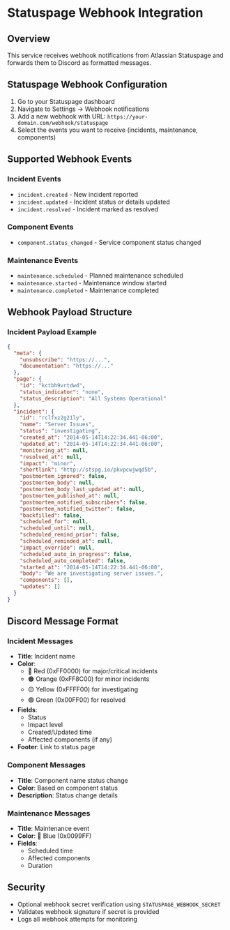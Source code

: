 # Statuspage Webhook Integration

## Overview
This service receives webhook notifications from Atlassian Statuspage and forwards them to Discord as formatted messages.

## Statuspage Webhook Configuration
1. Go to your Statuspage dashboard
2. Navigate to Settings → Webhook notifications
3. Add a new webhook with URL: `https://your-domain.com/webhook/statuspage`
4. Select the events you want to receive (incidents, maintenance, components)

## Supported Webhook Events

### Incident Events
- `incident.created` - New incident reported
- `incident.updated` - Incident status or details updated
- `incident.resolved` - Incident marked as resolved

### Component Events
- `component.status_changed` - Service component status changed

### Maintenance Events
- `maintenance.scheduled` - Planned maintenance scheduled
- `maintenance.started` - Maintenance window started
- `maintenance.completed` - Maintenance completed

## Webhook Payload Structure

### Incident Payload Example
```json
{
  "meta": {
    "unsubscribe": "https://...",
    "documentation": "https://..."
  },
  "page": {
    "id": "kctbh9vrtdwd",
    "status_indicator": "none",
    "status_description": "All Systems Operational"
  },
  "incident": {
    "id": "rclfxz2g21ly",
    "name": "Server Issues",
    "status": "investigating",
    "created_at": "2014-05-14T14:22:34.441-06:00",
    "updated_at": "2014-05-14T14:22:34.441-06:00",
    "monitoring_at": null,
    "resolved_at": null,
    "impact": "minor",
    "shortlink": "http://stspg.io/pkvpcwjwqd5b",
    "postmortem_ignored": false,
    "postmortem_body": null,
    "postmortem_body_last_updated_at": null,
    "postmortem_published_at": null,
    "postmortem_notified_subscribers": false,
    "postmortem_notified_twitter": false,
    "backfilled": false,
    "scheduled_for": null,
    "scheduled_until": null,
    "scheduled_remind_prior": false,
    "scheduled_reminded_at": null,
    "impact_override": null,
    "scheduled_auto_in_progress": false,
    "scheduled_auto_completed": false,
    "started_at": "2014-05-14T14:22:34.441-06:00",
    "body": "We are investigating server issues.",
    "components": [],
    "updates": []
  }
}
```

## Discord Message Format

### Incident Messages
- **Title**: Incident name
- **Color**: 
  - 🔴 Red (0xFF0000) for major/critical incidents
  - 🟠 Orange (0xFF8C00) for minor incidents
  - 🟡 Yellow (0xFFFF00) for investigating
  - 🟢 Green (0x00FF00) for resolved
- **Fields**:
  - Status
  - Impact level
  - Created/Updated time
  - Affected components (if any)
- **Footer**: Link to status page

### Component Messages
- **Title**: Component name status change
- **Color**: Based on component status
- **Description**: Status change details

### Maintenance Messages
- **Title**: Maintenance event
- **Color**: 🔵 Blue (0x0099FF)
- **Fields**:
  - Scheduled time
  - Affected components
  - Duration

## Security
- Optional webhook secret verification using `STATUSPAGE_WEBHOOK_SECRET`
- Validates webhook signature if secret is provided
- Logs all webhook attempts for monitoring